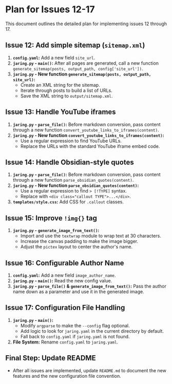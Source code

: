 # Plan for Issues 12-17

This document outlines the detailed plan for implementing issues 12 through 17.

## Issue 12: Add simple sitemap (`sitemap.xml`)

1.  **`config.yaml`:** Add a new field `site_url`.
2.  **`jaring.py` - `main()`:** After all pages are generated, call a new function `generate_sitemap(posts, output_path, config['site_url'])`.
3.  **`jaring.py` - New function `generate_sitemap(posts, output_path, site_url)`:**
    *   Create an XML string for the sitemap.
    *   Iterate through posts to build a list of URLs.
    *   Save the XML string to `output/sitemap.xml`.

## Issue 13: Handle YouTube iframes

1.  **`jaring.py` - `parse_file()`:** Before markdown conversion, pass content through a new function `convert_youtube_links_to_iframes(content)`.
2.  **`jaring.py` - New function `convert_youtube_links_to_iframes(content)`:**
    *   Use a regular expression to find YouTube URLs.
    *   Replace the URLs with the standard YouTube iframe embed code.

## Issue 14: Handle Obsidian-style quotes

1.  **`jaring.py` - `parse_file()`:** Before markdown conversion, pass content through a new function `parse_obsidian_quotes(content)`.
2.  **`jaring.py` - New function `parse_obsidian_quotes(content)`:**
    *   Use a regular expression to find `> [!TYPE]` syntax.
    *   Replace with `<div class="callout TYPE">...</div>`.
3.  **`templates/style.css`:** Add CSS for `.callout` classes.

## Issue 15: Improve `!img{}` tag

1.  **`jaring.py` - `generate_image_from_text()`:**
    *   Import and use the `textwrap` module to wrap text at 30 characters.
    *   Increase the canvas padding to make the image bigger.
    *   Adjust the `pictex` layout to center the author's name.

## Issue 16: Configurable Author Name

1.  **`config.yaml`:** Add a new field `image_author_name`.
2.  **`jaring.py` - `main()`:** Read the new config value.
3.  **`jaring.py` - `parse_file()` & `generate_image_from_text()`:** Pass the author name down as a parameter and use it in the generated image.

## Issue 17: Configuration File Handling

1.  **`jaring.py` - `main()`:**
    *   Modify `argparse` to make the `--config` flag optional.
    *   Add logic to look for `jaring.yaml` in the current directory by default.
    *   Fall back to `config.yaml` if `jaring.yaml` is not found.
2.  **File System:** Rename `config.yaml` to `jaring.yaml`.

## Final Step: Update README

*   After all issues are implemented, update `README.md` to document the new features and the new configuration file convention.